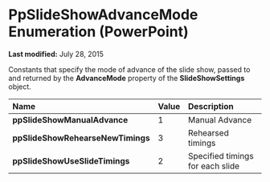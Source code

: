 
# PpSlideShowAdvanceMode Enumeration (PowerPoint)

 **Last modified:** July 28, 2015

Constants that specify the mode of advance of the slide show, passed to and returned by the  **AdvanceMode** property of the **SlideShowSettings** object.


|**Name**|**Value**|**Description**|
|:-----|:-----|:-----|
| **ppSlideShowManualAdvance**|1|Manual Advance|
| **ppSlideShowRehearseNewTimings**|3|Rehearsed timings|
| **ppSlideShowUseSlideTimings**|2|Specified timings for each slide|
